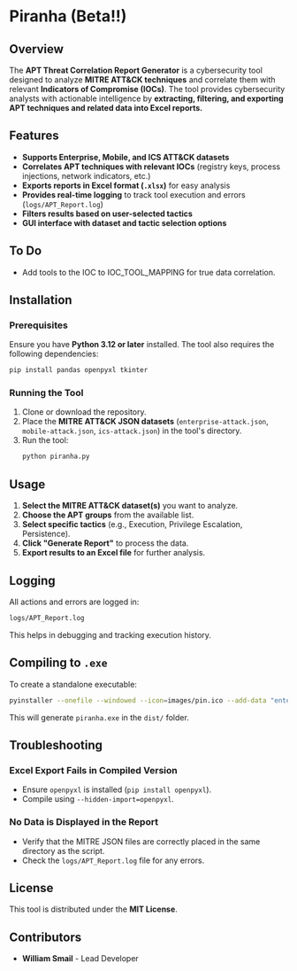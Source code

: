 # Piranha (Beta!!)

## Overview
The **APT Threat Correlation Report Generator** is a cybersecurity tool designed to analyze **MITRE ATT&CK techniques** and correlate them with relevant **Indicators of Compromise (IOCs)**. The tool provides cybersecurity analysts with actionable intelligence by **extracting, filtering, and exporting APT techniques and related data into Excel reports.**

## Features
- **Supports Enterprise, Mobile, and ICS ATT&CK datasets**
- **Correlates APT techniques with relevant IOCs** (registry keys, process injections, network indicators, etc.)
- **Exports reports in Excel format (`.xlsx`)** for easy analysis
- **Provides real-time logging** to track tool execution and errors (`logs/APT_Report.log`)
- **Filters results based on user-selected tactics**
- **GUI interface with dataset and tactic selection options**

## To Do
- Add tools to the IOC to IOC_TOOL_MAPPING for true data correlation.

## Installation
### Prerequisites
Ensure you have **Python 3.12 or later** installed. The tool also requires the following dependencies:

```sh
pip install pandas openpyxl tkinter
```

### Running the Tool
1. Clone or download the repository.
2. Place the **MITRE ATT&CK JSON datasets** (`enterprise-attack.json`, `mobile-attack.json`, `ics-attack.json`) in the tool's directory.
3. Run the tool:
   ```sh
   python piranha.py
   ```

## Usage
1. **Select the MITRE ATT&CK dataset(s)** you want to analyze.
2. **Choose the APT groups** from the available list.
3. **Select specific tactics** (e.g., Execution, Privilege Escalation, Persistence).
4. **Click "Generate Report"** to process the data.
5. **Export results to an Excel file** for further analysis.

## Logging
All actions and errors are logged in:
```sh
logs/APT_Report.log
```
This helps in debugging and tracking execution history.

## Compiling to `.exe`
To create a standalone executable:
```sh
pyinstaller --onefile --windowed --icon=images/pin.ico --add-data "enterprise-attack.json;." --add-data "mobile-attack.json;." --add-data "ics-attack.json;." pirahna.py
```
This will generate `piranha.exe` in the `dist/` folder.

## Troubleshooting
### **Excel Export Fails in Compiled Version**
- Ensure `openpyxl` is installed (`pip install openpyxl`).
- Compile using `--hidden-import=openpyxl`.

### **No Data is Displayed in the Report**
- Verify that the MITRE JSON files are correctly placed in the same directory as the script.
- Check the `logs/APT_Report.log` file for any errors.

## License
This tool is distributed under the **MIT License**.

## Contributors
- **William Smail** - Lead Developer

